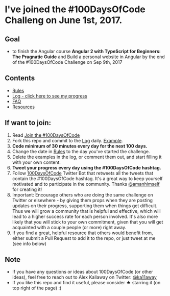 # I've joined the #100DaysOfCode Challeng on June 1st, 2017.

<!--## Things I want to learn
* How to write Javascript in Brackets offline (so I can practice while reading <i>YDKJS</i> and <i>Eloquent Javascript</i>)
* How to use Github for a real project. -->


## Goal
* to finish the Angular course **Angular 2 with TypeScript for Beginners: The Pragnatic Guide** and Build a personal website in Angular by the end of the #100DaysOfCode Challenge on Sep 9th, 2017

## Contents
* [Rules](rules.md)
* [Log - click here to see my progress](log.md)
* [FAQ](FAQ.md)
* [Resources](resources.md)

## If want to join:
1. Read [Join the #100DaysOfCode](https://medium.freecodecamp.com/join-the-100daysofcode-556ddb4579e4)
2. Fork this repo and commit to the [Log](log.md) daily. [Example](https://github.com/Kallaway/100-days-kallaway-log).
3. **Code minimum of 30 minutes every day for the next 100 days.**
4. Change the date in [Rules](rules.md) to the day you've started the challenge.
5. Delete the examples in the log, or comment them out, and start filling it with your own content.
6. **Tweet your progress every day using the #100DaysOfCode hashtag.**
7. Follow [100DaysOfCode](https://twitter.com/_100DaysOfCode) Twitter Bot that retweets all the tweets that contain the #100DaysOfCode hashtag. It's a great way to keep yourself motivated and to participate in the community. Thanks [@amanhimself](https://twitter.com/amanhimself) for creating it!
8. Important: Encourage others who are doing the same challenge on Twitter or elsewhere - by giving them props when they are posting updates on their progress, supporting them when things get difficult. Thus we will grow a community that is helpful and effective, which will lead to a higher success rate for each person involved. It's also more likely that you will stick to your own commitment, given that you will get acquainted with a couple people (or more) right away.
9. If you find a great, helpful resource that others would benefit from, either submit a Pull Request to add it to the repo, or just tweet at me (see info below)

## Note
* If you have any questions or ideas about 100DaysOfCode (or other ideas), feel free to reach out to Alex Kallaway on Twitter: [@ka11away](https://twitter.com/ka11away)
* If you like this repo and find it useful, please consider &#9733; starring it (on top right of the page) :)
